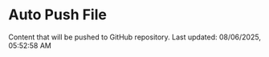 # Auto Push File

Content that will be pushed to GitHub repository.
Last updated: 08/06/2025, 05:52:58 AM